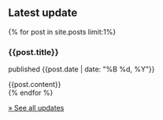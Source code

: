 <h2>Latest update</h2>

{% for post in site.posts limit:1%}
<div class="post">
<h3>{{post.title}}</h3>
  <p>published {{post.date | date: "%B %d, %Y"}}</p>
  <div class="content">
  {{post.content}}
  </div>
</div>
{% endfor %}

<a href="/archive.html">&raquo; See all updates</a>
